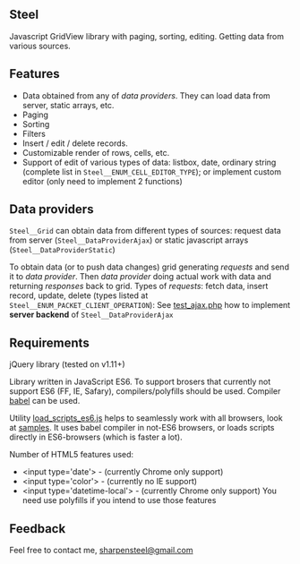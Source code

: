## Steel
Javascript GridView library with paging, sorting, editing. Getting data from various sources.

## Features
* Data obtained from any of *data providers*. They can load data from server, static arrays, etc. 
* Paging
* Sorting
* Filters
* Insert / edit / delete records.
* Customizable render of rows, cells, etc.
* Support of edit of various types of data: listbox, date, ordinary string (complete list in <code>Steel__ENUM_CELL_EDITOR_TYPE</code>); or implement custom editor (only need to implement 2 functions)


## Data providers
<code>Steel__Grid</code> can obtain data from different types of sources: request data from server (<code>Steel__DataProviderAjax</code>) or static javascript arrays (<code>Steel__DataProviderStatic</code>)

To obtain data (or to push data changes) grid generating *requests* and send it to *data provider*. Then *data provider* doing actual work with data and returning *responses* back to grid.
Types of *requests*: fetch data, insert record, update, delete (types listed at <code>Steel__ENUM_PACKET_CLIENT_OPERATION</code>):
See [test_ajax.php](https://github.com/sharpensteel/Steel/tree/master/tests/test_ajax.php) how to implement **server backend** of <code>Steel__DataProviderAjax</code> 


## Requirements


jQuery library (tested on v1.11+)


Library written in JavaScript ES6. 
To support brosers that currently not support ES6 (FF, IE, Safary), compilers/polyfills should be used. Compiler [babel](https://babeljs.io/) can be used.

Utility [load_scripts_es6.js](https://github.com/sharpensteel/Steel/tree/master/utils/load_scripts_es6.js) helps to seamlessly work with all browsers, look at [samples](https://github.com/sharpensteel/Steel/tree/master/samples).
It uses babel compiler in not-ES6 browsers, or loads scripts directly in ES6-browsers (which is faster a lot).  
    

Number of HTML5 features used:
* \<input type='date'\> - (currently Chrome only support)
* \<input type='color'\> - (currently no IE support)
* \<input type='datetime-local'\> - (currently Chrome only support)
You need use polyfills if you intend to use those features

 
## Feedback
Feel free to contact me, sharpensteel@gmail.com
